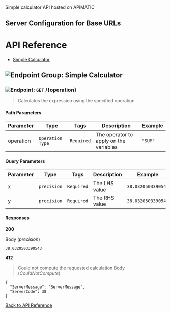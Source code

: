 # 

Simple calculator API hosted on APIMATIC



## Server Configuration for Base URLs







# <a name="api_reference"></a>API Reference

* [Simple Calculator](#simple_calculator)

## <a name="simple_calculator"></a>![Endpoint Group: ](https://apidocs.io/img/class.png "Simple Calculator") Simple Calculator


### <a name="calculate"></a>![Endpoint: ](https://apidocs.io/img/method.png "Calculate") `GET` /{operation}

> Calculates the expression using the specified operation.



#### Path Parameters
| Parameter | Type | Tags | Description | Example |
|-----------|------| ---- |-------------| ------- |
| operation | `Operation Type` |  ``` Required ```  | The operator to apply on the variables | `"SUM"` | 

#### Query Parameters
| Parameter | Type | Tags | Description | Example |
|-----------|------| ---- |-------------| ------- |
| x | `precision` |  ``` Required ```  | The LHS value | `38.0320503390543` | 
| y | `precision` |  ``` Required ```  | The RHS value | `38.0320503390543` | 

#### Responses
**200** 

Body (_precision_) 
```
38.0320503390543
```


**412** 

> Could not compute the requested calculation
Body (_CouldNotCompute_) 
```
{
  "ServerMessage": "ServerMessage",
  "ServerCode": 38
}
```


[Back to API Reference](#api_reference)

